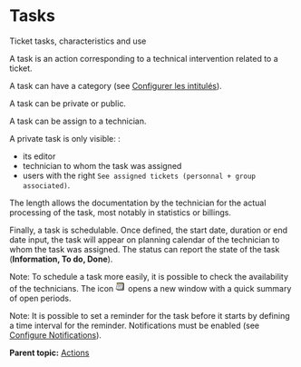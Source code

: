 Tasks
=====

Ticket tasks, characteristics and use

A task is an action corresponding to a technical intervention related to
a ticket.

A task can have a category (see [Configurer les
intitulés](config_dropdown.html "Les intitulés se configurent depuis le menu Configuration > Intitulés")).

A task can be private or public.

A task can be assign to a technician.

A private task is only visible: :

-   its editor
-   technician to whom the task was assigned
-   users with the right
    `See assigned tickets (personnal + group associated)`.

The length allows the documentation by the technician for the actual
processing of the task, most notably in statistics or billings.

Finally, a task is schedulable. Once defined, the start date, duration
or end date input, the task will appear on planning calendar of the
technician to whom the task was assigned. The status can report the
state of the task (**Information, To do, Done**).

Note: To schedule a task more easily, it is possible to check the
availability of the technicians. The icon
![image](../image/reservation-3.png) opens a new window with a quick
summary of open periods.

Note: It is possible to set a reminder for the task before it starts by
defining a time interval for the reminder. Notifications must be enabled
(see [Configure
Notifications](config_notification.html "Notifications are configured from the menu Setup > Notifications ;")).

**Parent topic:**
[Actions](../glpi/helpdesk_ticketactions.html "Actions")
